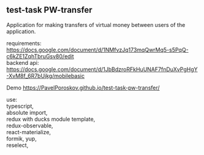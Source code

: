 
## test-task PW-transfer  

Application for making transfers of virtual money between users of the application.  

requirements: https://docs.google.com/document/d/1NMfvzJq173mqQwrMq5-s5PqQ-c6kZE1ZqhTbruGsv80/edit  
backend api: https://docs.google.com/document/d/1JbBdzroRFkHuUNAF7fnDuXvPgHgY-XvM8f_6R7bUjkg/mobilebasic  


Demo https://PavelPoroskov.github.io/test-task-pw-transfer/  

use:  
typescript,  
absolute import,  
redux with ducks module template,  
redux-observable,  
react-materialize,  
formik, yup,  
reselect,  


